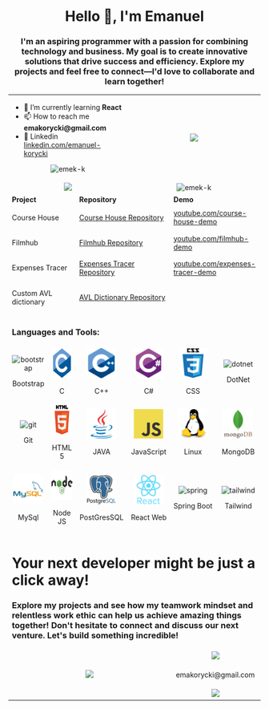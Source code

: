 <h1 align="center">Hello 👋, I'm Emanuel</h1>
<h3 align="center">
  I'm an aspiring programmer with a passion for combining technology and
  business. My goal is to create innovative solutions that drive success and
  efficiency. Explore my projects and feel free to connect—I'd love to
  collaborate and learn together!
</h3>

<table border="0" align="center">
  <tr>
    <td colspan="3" align="left">
      <ul>
        <li>🌱 I’m currently learning <b>React</b></li>
        <li>📫 How to reach me <b>emakorycki@gmail.com</b></li>
        <li>
          📌 Linkedin
          <a
            href="https://www.linkedin.com/in/emanuel-korycki-742321252/"
            target="_blank"
            >linkedin.com/emanuel-korycki</a
          >
        </li>
      </ul>
      <p align="center">
        <img
          src="https://github-readme-streak-stats.herokuapp.com/?user=emek-k&"
          alt="emek-k"
          width="400"
        />
      </p>
    </td>
    <td colspan="3" align="center">
      <img
        src="https://cdn.dribbble.com/users/1732368/screenshots/6553872/web_developer.gif"
        width="400"
      />
    </td>
  </tr>
  <tr>
    <td colspan="3" align="center">
      <img
        src="https://developers.giphy.com/branch/master/static/api-512d36c09662682717108a38bbb5c57d.gif"
        width="400"
      />
    </td>
    <td colspan="3" align="center">
      <img
        src="https://github-readme-stats.vercel.app/api/top-langs?username=emek-k&show_icons=true&locale=en&layout=compact"
        alt="emek-k"
        width="400"
      />
    </td>
  </tr>
  <tr>
    <td colspan="2">
      <strong>Project</strong>
    </td>
    <td colspan="2">
      <strong>Repository</strong>
    </td>
    <td colspan="2">
      <strong>Demo</strong>
    </td>
  </tr>
  <tr>
    <td colspan="2">
      <p>Course House</p>
    </td>
    <td colspan="2">
      <a href="https://github.com/emek-k/Course-House" target="_blank"
        >Course House Repository</a
      >
    </td>
    <td colspan="2">
      <a href="https://www.youtube.com/watch?v=HU5QzKLJ5LI" target="_blank"
        >youtube.com/course-house-demo</a
      >
    </td>
  </tr>
  <tr>
    <td colspan="2">
      <p>Filmhub</p>
    </td>
    <td colspan="2">
      <a href="https://github.com/emek-k/Filmhub" target="_blank"
        >Filmhub Repository</a
      >
    </td>
    <td colspan="2">
      <a href="https://www.youtube.com/watch?v=8k5zfJVQMeg" target="_blank"
        >youtube.com/filmhub-demo</a
      >
    </td>
  </tr>
  <tr>
    <td colspan="2">
      <p>Expenses Tracer</p>
    </td>
    <td colspan="2">
      <a href="https://github.com/emek-k/Expenses-tracer" target="_blank"
        >Expenses Tracer Repository</a
      >
    </td>
    <td colspan="2">
      <a href="https://www.youtube.com/watch?v=52VKj6gjY20" target="_blank"
        >youtube.com/expenses-tracer-demo</a
      >
    </td>
  </tr>
  <tr>
    <td colspan="2">
      <p>Custom AVL dictionary</p>
    </td>
    <td colspan="2">
      <a href="https://github.com/emek-k/AVL_DICTIONARY" target="_blank"
        >AVL Dictionary Repository</a
      >
    </td>
    <td colspan="2">‎</td>
  </tr>
  <tr>
    <td colspan="6">
      <h3 align="left">Languages and Tools:</h3>
    </td>
  </tr>
  <tr>
    <td align="center">
      <img
        src="https://cdn-icons-png.freepik.com/512/5968/5968667.png"
        alt="bootstrap"
        width="60"
        height="60"
      />
      <p align="center">Bootstrap</p>
    </td>
    <td align="center">
      <img
        src="https://raw.githubusercontent.com/devicons/devicon/master/icons/c/c-original.svg"
        alt="c"
        width="60"
        height="60"
      />
      <p align="center">C</p>
    </td>
    <td align="center">
      <img
        src="https://raw.githubusercontent.com/devicons/devicon/master/icons/cplusplus/cplusplus-original.svg"
        alt="cplusplus"
        width="60"
        height="60"
      />
      <p align="center">C++</p>
    </td>
    <td align="center">
      <img
        src="https://raw.githubusercontent.com/devicons/devicon/master/icons/csharp/csharp-original.svg"
        alt="csharp"
        width="60"
        height="60"
      />
      <p align="center">C#</p>
    </td>
    <td align="center">
      <img
        src="https://raw.githubusercontent.com/devicons/devicon/master/icons/css3/css3-original-wordmark.svg"
        alt="css3"
        width="60"
        height="60"
      />
      <p align="center">CSS</p>
    </td>
    <td align="center">
      <img
        src="https://upload.wikimedia.org/wikipedia/commons/thumb/e/ee/.NET_Core_Logo.svg/2048px-.NET_Core_Logo.svg.png"
        alt="dotnet"
        width="60"
        height="60"
      />
      <p align="center">DotNet</p>
    </td>
  </tr>
  <tr>
    <td align="center">
      <img
        src="https://www.vectorlogo.zone/logos/git-scm/git-scm-icon.svg"
        alt="git"
        width="60"
        height="60"
      />
      <p align="center">Git</p>
    </td>
    <td align="center">
      <img
        src="https://raw.githubusercontent.com/devicons/devicon/master/icons/html5/html5-original-wordmark.svg"
        alt="html5"
        width="60"
        height="60"
      />
      <p align="center">HTML 5</p>
    </td>
    <td align="center">
      <img
        src="https://raw.githubusercontent.com/devicons/devicon/master/icons/java/java-original.svg"
        alt="java"
        width="60"
        height="60"
      />
      <p align="center">JAVA</p>
    </td>
    <td align="center">
      <img
        src="https://raw.githubusercontent.com/devicons/devicon/master/icons/javascript/javascript-original.svg"
        alt="javascript"
        width="60"
        height="60"
      />
      <p align="center">JavaScript</p>
    </td>
    <td align="center">
      <img
        src="https://raw.githubusercontent.com/devicons/devicon/master/icons/linux/linux-original.svg"
        alt="linux"
        width="60"
        height="60"
      />
      <p align="center">Linux</p>
    </td>
    <td align="center">
      <img
        src="https://raw.githubusercontent.com/devicons/devicon/master/icons/mongodb/mongodb-original-wordmark.svg"
        alt="mongodb"
        width="60"
        height="60"
      />
      <p align="center">MongoDB</p>
    </td>
  </tr>
  <tr>
    <td align="center">
      <img
        src="https://raw.githubusercontent.com/devicons/devicon/master/icons/mysql/mysql-original-wordmark.svg"
        alt="mysql"
        width="60"
        height="60"
      />
      <p align="center">MySql</p>
    </td>
    <td align="center">
      <img
        src="https://raw.githubusercontent.com/devicons/devicon/master/icons/nodejs/nodejs-original-wordmark.svg"
        alt="nodejs"
        width="60"
        height="60"
      />
      <p align="center">Node JS</p>
    </td>
    <td align="center">
      <img
        src="https://raw.githubusercontent.com/devicons/devicon/master/icons/postgresql/postgresql-original-wordmark.svg"
        alt="postgresql"
        width="60"
        height="60"
      />
      <p align="center">PostGresSQL</p>
    </td>
    <td align="center">
      <img
        src="https://raw.githubusercontent.com/devicons/devicon/master/icons/react/react-original-wordmark.svg"
        alt="react"
        width="60"
        height="60"
      />
      <p align="center">React Web</p>
    </td>
    <td align="center">
      <img
        src="https://www.vectorlogo.zone/logos/springio/springio-icon.svg"
        alt="spring"
        width="60"
        height="60"
      />
      <p align="center">Spring Boot</p>
    </td>
    <td align="center">
      <img
        src="https://www.vectorlogo.zone/logos/tailwindcss/tailwindcss-icon.svg"
        alt="tailwind"
        width="60"
        height="60"
      />
      <p align="center">Tailwind</p>
    </td>
  </tr>
  <tr>
    <td colspan="6" align="left">
      <h1>Your next developer might be just a click away!</h1>
      <h3>
        Explore my projects and see how my teamwork mindset and relentless work
        ethic can help us achieve amazing things together! Don't hesitate to
        connect and discuss our next venture. Let's build something incredible!
      </h3>
    </td>
  </tr>
  
  <tr>
    <td rowspan="3" colspan="4" align="center">
      <img
        src="https://i.pinimg.com/originals/79/9e/0d/799e0d7779f6ea6c3a89885ff60c55af.gif"
        width="450"
      />
    </td>
    <td colspan="2" align="center">
      <a href="https://github.com/emek-k" target="_blank">
        <img
          src="https://github.com/emek-k/emek-k/assets/48961771/2fb23012-abfb-4af0-8113-b429638687d5"
          width="100"
        />
      </a>
    </td>
  </tr>
  <tr>
    <td colspan="2" align="center"><p>emakorycki@gmail.com</p></td>
  </tr>
  <tr>
    <td colspan="2" align="center">
      <a
        href="https://www.linkedin.com/in/emanuel-korycki-742321252/"
        target="_blank"
      >
        <img
          src="https://github.com/emek-k/emek-k/assets/48961771/5444b59d-ac21-4497-82d9-387e8d6a5862"
          width="100"
        />
      </a>
    </td>
  </tr>
</table>
